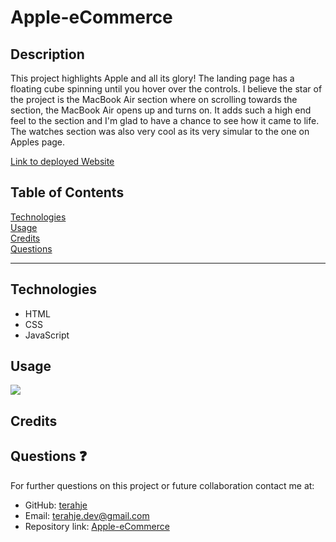 # Apple-eCommerce

## Description

This project highlights Apple and all its glory! The landing page has a floating cube spinning until you hover over the controls. I believe the star of the project is the MacBook Air section where on scrolling towards the section, the MacBook Air opens up and turns on. It adds such a high end feel to the section and I'm glad to have a chance to see how it came to life. The watches section was also very cool as its very simular to the one on Apples page.

[Link to deployed Website](https://apple-ecommerce-terahje.netlify.app/)

## Table of Contents

[Technologies](#technologies)<br>
[Usage](#usage)<br>
[Credits](#credits)<br>
[Questions](#questions)<br>

---

## Technologies

- HTML
- CSS
- JavaScript

## Usage

![](/images/screencast.gif)

## Credits

## Questions :question:

For further questions on this project or future collaboration contact me at:<br>

- GitHub: [terahje](https://github.com/terahje)
- Email: terahje.dev@gmail.com
- Repository link: [Apple-eCommerce](https://github.com/terahje/Apple-eCommerce)
